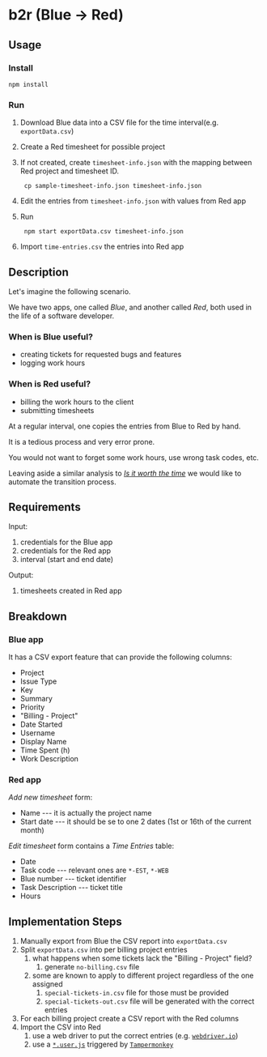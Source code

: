# b2r (Blue -> Red)
## Usage

### Install

    npm install

### Run

  1. Download Blue data into a CSV file for the time interval(e.g. `exportData.csv`)
  1. Create a Red timesheet for possible project
  1. If not created, create `timesheet-info.json` with the mapping between Red project and timesheet ID.
          
          cp sample-timesheet-info.json timesheet-info.json
          
  1. Edit the entries from `timesheet-info.json` with values from Red app
  
  1. Run
  
          npm start exportData.csv timesheet-info.json

  1. Import `time-entries.csv` the entries into Red app
    

## Description

Let's imagine the following scenario.

We have two apps, one called _Blue_, and another called _Red_, both used
in the life of a software developer.

### When is Blue useful?

* creating tickets for requested bugs and features
* logging work hours

### When is Red useful?

* billing the work hours to the client
* submitting timesheets

At a regular interval, one copies the entries from Blue to Red by hand.

It is a tedious process and very error prone.

You would not want to forget some work hours, use wrong task codes, etc.

Leaving aside a similar analysis to [_Is it worth the time_](https://xkcd.com/1205/)
we would like to automate the transition process.

## Requirements

Input:

1. credentials for the Blue app
1. credentials for the Red app
1. interval (start and end date)

Output:

1. timesheets created in Red app

## Breakdown

### Blue app
It has a CSV export feature that can provide the following columns:

* Project
* Issue Type
* Key
* Summary
* Priority
* "Billing - Project"
* Date Started
* Username
* Display Name
* Time Spent (h)
* Work Description

### Red app

_Add new timesheet_ form:

* Name --- it is actually the project name
* Start date --- it should be se to one 2 dates (1st or 16th of the current month)

_Edit timesheet_ form contains a _Time Entries_ table:

* Date
* Task code --- relevant ones are `*-EST`, `*-WEB`
* Blue number --- ticket identifier
* Task Description --- ticket title
* Hours

## Implementation Steps

1. Manually export from Blue the CSV report into `exportData.csv`
1. Split `exportData.csv` into per billing project entries
    1. what happens when some tickets lack the "Billing - Project" field?
        1. generate `no-billing.csv` file
    1. some are known to apply to different project regardless of the one assigned
        1. `special-tickets-in.csv` file for those must be provided
        1. `special-tickets-out.csv` file will be generated with the correct entries
1. For each billing project create a CSV report with the Red columns
1. Import the CSV into Red
    1. use a web driver to put the correct entries (e.g. [`webdriver.io`](http://webdriver.io/))
    1. use a [`*.user.js`](https://github.com/OpenUserJs/OpenUserJS.org/wiki/Userscript-beginners-HOWTO) 
    triggered by [`Tampermonkey`](https://github.com/OpenUserJs/OpenUserJS.org/wiki/Tampermonkey-for-Chrome)
